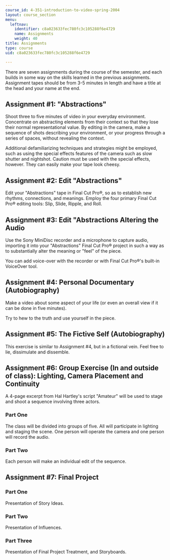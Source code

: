 ```yaml
---
course_id: 4-351-introduction-to-video-spring-2004
layout: course_section
menu:
  leftnav:
    identifier: c8a023633fec780fc3c105288f6e4729
    name: Assignments
    weight: 40
title: Assignments
type: course
uid: c8a023633fec780fc3c105288f6e4729

---
```


There are seven assignments during the course of the semester, and each builds in some way on the skills learned in the previous assignments.  Assignment tapes should be from 3-5 minutes in length and have a title at the head and your name at the end.

Assignment #1: "Abstractions"
-----------------------------

Shoot three to five minutes of video in your everyday environment. Concentrate on abstracting elements from their context so that they lose their normal representational value. By editing in the camera, make a sequence of shots describing your environment, or your progress through a series of spaces, without revealing the context.

Additional defamiliarizing techniques and strategies might be employed, such as using the special effects features of the camera such as slow shutter and nightshot. Caution must be used with the special effects, however. They can easily make your tape look cheesy.

Assignment #2: Edit "Abstractions"
----------------------------------

Edit your "Abstractions" tape in Final Cut Pro®, so as to establish new rhythms, connections, and meanings. Employ the four primary Final Cut Pro® editing tools: Slip, Slide, Ripple, and Roll.

Assignment #3: Edit "Abstractions Altering the Audio
----------------------------------------------------

Use the Sony MiniDisc recorder and a microphone to capture audio, importing it into your "Abstractions" Final Cut Pro® project in such a way as to substantially alter the meaning or "feel" of the piece.

You can add voice-over with the recorder or with Final Cut Pro®'s built-in VoiceOver tool.

Assignment #4: Personal Documentary (Autobiography)
---------------------------------------------------

Make a video about some aspect of your life (or even an overall view if it can be done in five minutes).

Try to hew to the truth and use yourself in the piece.

Assignment #5: The Fictive Self (Autobiography)
-----------------------------------------------

This exercise is similar to Assignment #4, but in a fictional vein. Feel free to lie, dissimulate and dissemble.

Assignment #6: Group Exercise (In and outside of class): Lighting, Camera Placement and Continuity
--------------------------------------------------------------------------------------------------

A 4-page excerpt from Hal Hartley's script "Amateur" will be used to stage and shoot a sequence involving three actors.

### Part One

The class will be divided into groups of five. All will participate in lighting and staging the scene. One person will operate the camera and one person will record the audio.

### Part Two

Each person will make an individual edit of the sequence.

Assignment #7: Final Project
----------------------------

### Part One

Presentation of Story Ideas.

### Part Two

Presentation of Influences.

### Part Three

Presentation of Final Project Treatment, and Storyboards.